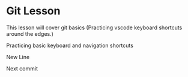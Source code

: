 # Git Lesson

This lesson will cover git basics (Practicing vscode keyboard shortcuts around the edges.)

Practicing basic keyboard and navigation shortcuts 

New Line

Next commit